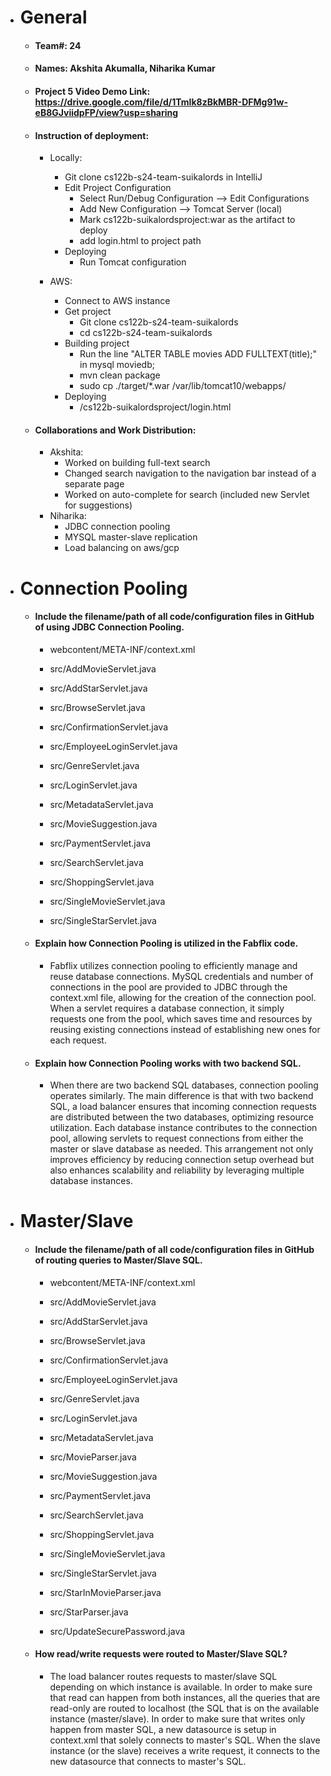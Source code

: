 - # General
    - #### Team#: 24

    - #### Names: Akshita Akumalla, Niharika Kumar

    - #### Project 5 Video Demo Link: https://drive.google.com/file/d/1TmIk8zBkMBR-DFMg91w-eB8GJviidpFP/view?usp=sharing

    - #### Instruction of deployment:
        - Locally:
            - Git clone cs122b-s24-team-suikalords in IntelliJ
            - Edit Project Configuration
                - Select Run/Debug Configuration --> Edit Configurations
                - Add New Configuration --> Tomcat Server (local)
                - Mark cs122b-suikalordsproject:war as the artifact to deploy
                - add login.html to project path
            - Deploying
                - Run Tomcat configuration

        - AWS:
            - Connect to AWS instance
            - Get project
                - Git clone cs122b-s24-team-suikalords
                - cd cs122b-s24-team-suikalords
            - Building project
                - Run the line "ALTER TABLE movies ADD FULLTEXT(title);" in mysql moviedb;
                - mvn clean package
                - sudo cp ./target/*.war /var/lib/tomcat10/webapps/
            - Deploying
                - <load balancer public ip>/cs122b-suikalordsproject/login.html

    - #### Collaborations and Work Distribution:
        - Akshita:
            - Worked on building full-text search
            - Changed search navigation to the navigation bar instead of a separate page
            - Worked on auto-complete for search (included new Servlet for suggestions)
        - Niharika:
            - JDBC connection pooling
            - MYSQL master-slave replication
            - Load balancing on aws/gcp


- # Connection Pooling
    - #### Include the filename/path of all code/configuration files in GitHub of using JDBC Connection Pooling.
        - webcontent/META-INF/context.xml

        - src/AddMovieServlet.java 
        - src/AddStarServlet.java 
        - src/BrowseServlet.java 
        - src/ConfirmationServlet.java 
        - src/EmployeeLoginServlet.java 
        - src/GenreServlet.java 
        - src/LoginServlet.java 
        - src/MetadataServlet.java 
        - src/MovieSuggestion.java 
        - src/PaymentServlet.java 
        - src/SearchServlet.java 
        - src/ShoppingServlet.java 
        - src/SingleMovieServlet.java 
        - src/SingleStarServlet.java
  
    - #### Explain how Connection Pooling is utilized in the Fabflix code.
      - Fabflix utilizes connection pooling to efficiently manage and reuse database connections. MySQL credentials and number of connections in the pool are provided to JDBC through the context.xml file, allowing for the creation of the connection pool. When a servlet requires a database connection, it simply requests one from the pool, which saves time and resources by reusing existing connections instead of establishing new ones for each request.

    - #### Explain how Connection Pooling works with two backend SQL.
        - When there are two backend SQL databases, connection pooling operates similarly. The main difference is that with two backend SQL, a load balancer ensures that incoming connection requests are distributed between the two databases, optimizing resource utilization. Each database instance contributes to the connection pool, allowing servlets to request connections from either the master or slave database as needed. This arrangement not only improves efficiency by reducing connection setup overhead but also enhances scalability and reliability by leveraging multiple database instances.


- # Master/Slave
    - #### Include the filename/path of all code/configuration files in GitHub of routing queries to Master/Slave SQL.
        - webcontent/META-INF/context.xml

        - src/AddMovieServlet.java
        - src/AddStarServlet.java
        - src/BrowseServlet.java
        - src/ConfirmationServlet.java
        - src/EmployeeLoginServlet.java
        - src/GenreServlet.java
        - src/LoginServlet.java
        - src/MetadataServlet.java
        - src/MovieParser.java
        - src/MovieSuggestion.java
        - src/PaymentServlet.java
        - src/SearchServlet.java
        - src/ShoppingServlet.java
        - src/SingleMovieServlet.java
        - src/SingleStarServlet.java
        - src/StarInMovieParser.java
        - src/StarParser.java
        - src/UpdateSecurePassword.java

  - #### How read/write requests were routed to Master/Slave SQL?
      - The load balancer routes requests to master/slave SQL depending on which instance is available. In order to make sure that read can happen from both instances, all the queries that are read-only are routed to localhost (the SQL that is on the available instance (master/slave). In order to make sure that writes only happen from master SQL, a new datasource is setup in context.xml that solely connects to master's SQL. When the slave instance (or the slave) receives a write request, it connects to the new datasource that connects to master's SQL.
